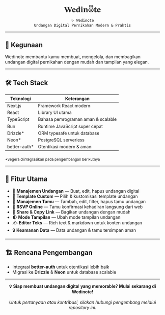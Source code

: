 

<div align="center">
	<img src="./public/logo.svg" alt="Wedinote Logo" width="120" />
  
	✨ Wedinote
	Undangan Digital Pernikahan Modern & Praktis
</div>

---

## 🚀 Kegunaan

Wedinote membantu kamu membuat, mengelola, dan membagikan undangan digital pernikahan dengan mudah dan tampilan yang elegan.

---

## 🛠️ Tech Stack

| Teknologi      | Keterangan |
|---------------|------------|
| Next.js       | Framework React modern |
| React         | Library UI utama |
| TypeScript    | Bahasa pemrograman aman & scalable |
| Bun           | Runtime JavaScript super cepat |
| Drizzle*      | ORM typesafe untuk database |
| Neon*         | PostgreSQL serverless |
| better-auth*  | Otentikasi modern & aman |

<sub>*Segera diintegrasikan pada pengembangan berikutnya</sub>

---

## 🎉 Fitur Utama

- 📝 **Manajemen Undangan** — Buat, edit, hapus undangan digital
- 🎨 **Template Custom** — Pilih & kustomisasi template undangan
- 👥 **Manajemen Tamu** — Tambah, edit, filter, hapus tamu undangan
- 📩 **RSVP Online** — Tamu konfirmasi kehadiran langsung dari web
- 🔗 **Share & Copy Link** — Bagikan undangan dengan mudah
- 🌓 **Mode Tampilan** — Ubah mode tampilan undangan
- ✍️ **Editor Teks** — Rich text & markdown untuk konten undangan
- 🔒 **Keamanan Data** — Data undangan & tamu tersimpan aman

---

## 🏗️ Rencana Pengembangan

- Integrasi **better-auth** untuk otentikasi lebih baik
- Migrasi ke **Drizzle** & **Neon** untuk database scalable

---

<div align="center">
	<b>💡 Siap membuat undangan digital yang memorable? Mulai sekarang di Wedinote!</b>
	<br/><br/>
	<i>Untuk pertanyaan atau kontribusi, silakan hubungi pengembang melalui repository ini.</i>
</div>
